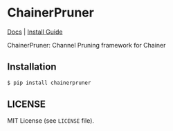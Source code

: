 # ChainerPruner

[Docs](https://dena.github.io/ChainerPruner/)
| [Install Guide](https://dena.github.io/ChainerPruner/install.html)

ChainerPruner: Channel Pruning framework for Chainer

## Installation

```bash
$ pip install chainerpruner
```

## LICENSE

MIT License (see `LICENSE` file).


